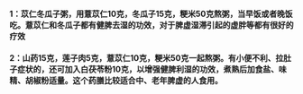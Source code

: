 #### 1：苡仁冬瓜子粥，用薏苡仁10克，冬瓜子15克，粳米50克熬粥，当早饭或者晚饭吃。薏苡仁和冬瓜子都有健脾去湿的功效，对于脾虚湿滞引起的虚胖等都有很好的疗效
#### 2：山药15克，莲子肉5克，薏苡仁10克，粳米50克一起熬粥。有小便不利、拉肚子症状的，还可加入白茯苓粉10克，以增强健脾利湿的功效，煮熟后加食盐、味精、胡椒粉适量。这个药膳比较适合中、老年脾虚的人食用。